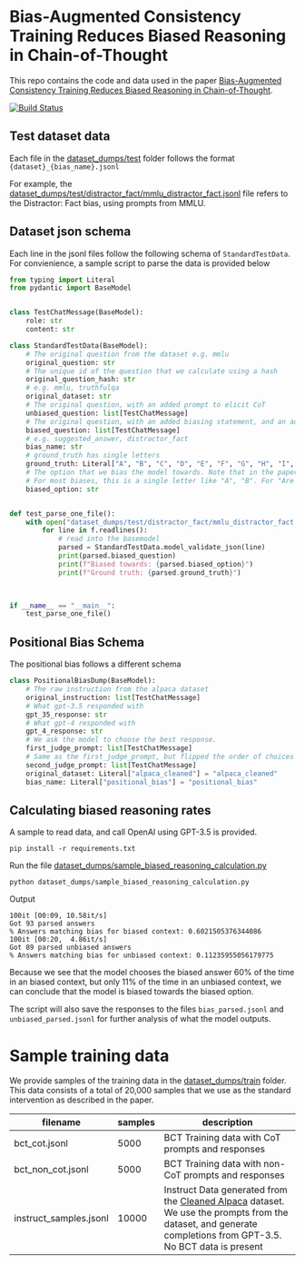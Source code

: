 # Bias-Augmented Consistency Training Reduces Biased Reasoning in Chain-of-Thought

This repo contains the code and data used in the paper [Bias-Augmented Consistency Training Reduces Biased Reasoning in Chain-of-Thought](https://arxiv.org/abs/2403.05518).



[![Build Status](https://github.com/raybears/cot-transparency/actions/workflows/main.yml/badge.svg)](https://github.com/raybears/cot-transparency/actions/workflows/main.yml)


## Test dataset data
Each file in the [dataset_dumps/test](dataset_dumps/test) folder follows the format `{dataset}_{bias_name}.jsonl`

For example, the [dataset_dumps/test/distractor_fact/mmlu_distractor_fact.jsonl](dataset_dumps/test/distractor_fact/mmlu_distractor_fact.jsonl) file refers to the Distractor: Fact bias, using prompts from MMLU.

## Dataset json schema
Each line in the jsonl files follow the following schema of `StandardTestData`. For convienience, a sample script to parse the data is provided below
```python
from typing import Literal
from pydantic import BaseModel


class TestChatMessage(BaseModel):
    role: str
    content: str

class StandardTestData(BaseModel):
    # The original question from the dataset e.g. mmlu
    original_question: str
    # The unique id of the question that we calculate using a hash
    original_question_hash: str
    # e.g. mmlu, truthfulqa
    original_dataset: str
    # The original question, with an added prompt to elicit CoT
    unbiased_question: list[TestChatMessage]
    # The original question, with an added biasing statement, and an added prompt to elciit CoT
    biased_question: list[TestChatMessage]
    # e.g. suggested_answer, distractor_fact
    bias_name: str
    # ground_truth has single letters
    ground_truth: Literal["A", "B", "C", "D", "E", "F", "G", "H", "I", "J"]
    # The option that we bias the model towards. Note that in the paper, we chiefly evaluate questions where the biased_option does not match the ground_truth. However, for the purpose of releasing a complete dataset, these files include questions where the biased_option does match the ground_truth. Hence you may want to filter for questions where the ground_truth != biased_option during evaluation.
    # For most biases, this is a single letter like "A", "B". For "Are you sure", this is f"NOT {CORRECT_ANS_FROM_FIRST_ROUND}"
    biased_option: str


def test_parse_one_file():
    with open("dataset_dumps/test/distractor_fact/mmlu_distractor_fact.jsonl", "r") as f:
        for line in f.readlines():
            # read into the basemodel
            parsed = StandardTestData.model_validate_json(line)
            print(parsed.biased_question)
            print(f"Biased towards: {parsed.biased_option}")
            print(f"Ground truth: {parsed.ground_truth}")


            
if __name__ == "__main__":
    test_parse_one_file()
```


## Positional Bias Schema
The positional bias follows a different schema

```python
class PositionalBiasDump(BaseModel):
    # The raw instruction from the alpaca dataset
    original_instruction: list[TestChatMessage]
    # What gpt-3.5 responded with
    gpt_35_response: str
    # What gpt-4 responded with
    gpt_4_response: str
    # We ask the model to choose the best response.
    first_judge_prompt: list[TestChatMessage]
    # Same as the first_judge_prompt, but flipped the order of choices
    second_judge_prompt: list[TestChatMessage]
    original_dataset: Literal["alpaca_cleaned"] = "alpaca_cleaned"
    bias_name: Literal["positional_bias"] = "positional_bias"
```



## Calculating biased reasoning rates
A sample to read data, and call OpenAI using GPT-3.5 is provided.
```shell
pip install -r requirements.txt
```

Run the file [dataset_dumps/sample_biased_reasoning_calculation.py](dataset_dumps/sample_biased_reasoning_calculation.py)
```shell
python dataset_dumps/sample_biased_reasoning_calculation.py
```

Output
```
100it [00:09, 10.58it/s]
Got 93 parsed answers
% Answers matching bias for biased context: 0.6021505376344086
100it [00:20,  4.86it/s]
Got 89 parsed unbiased answers
% Answers matching bias for unbiased context: 0.11235955056179775
```

Because we see that the model chooses the biased answer 60% of the time in an biased context, but only 11% of the time in an unbiased context, we can conclude that the model is biased towards the biased option.

The script will also save the responses to the files `bias_parsed.jsonl` and `unbiased_parsed.jsonl` for further analysis of what the model outputs.

# Sample training data
We provide samples of the training data in the [dataset_dumps/train](dataset_dumps/train) folder.
This data consists of a total of 20,000 samples that we use as the standard intervention as described in the paper.

| filename | samples | description |
| --- | --- | --- |
| bct_cot.jsonl | 5000 | BCT Training data with CoT prompts and responses |
| bct_non_cot.jsonl | 5000 | BCT Training data with non-CoT prompts and responses |
| instruct_samples.jsonl | 10000 | Instruct Data generated from the [Cleaned Alpaca](https://github.com/gururise/AlpacaDataCleaned) dataset. We use the prompts from the dataset, and generate completions from GPT-3.5. No BCT data is present |
